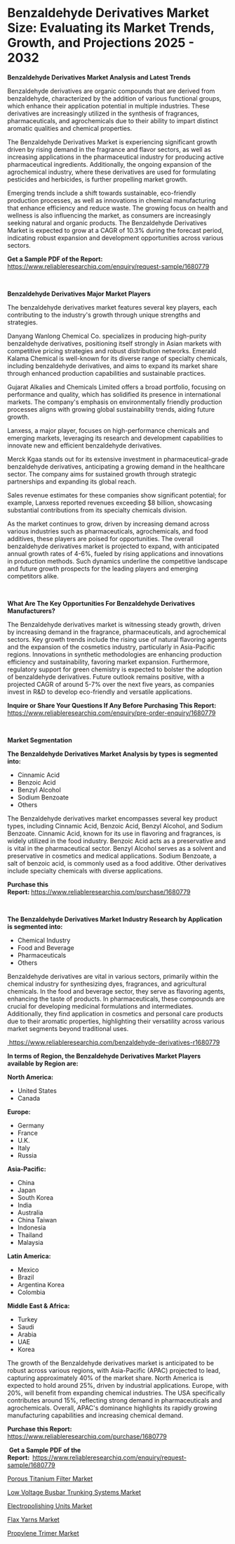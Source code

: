<p><h1>Benzaldehyde Derivatives Market Size: Evaluating its Market Trends, Growth, and Projections 2025 - 2032</h1></p><p><strong>Benzaldehyde Derivatives Market Analysis and Latest Trends</strong></p>
<p><p>Benzaldehyde derivatives are organic compounds that are derived from benzaldehyde, characterized by the addition of various functional groups, which enhance their application potential in multiple industries. These derivatives are increasingly utilized in the synthesis of fragrances, pharmaceuticals, and agrochemicals due to their ability to impart distinct aromatic qualities and chemical properties.</p><p>The Benzaldehyde Derivatives Market is experiencing significant growth driven by rising demand in the fragrance and flavor sectors, as well as increasing applications in the pharmaceutical industry for producing active pharmaceutical ingredients. Additionally, the ongoing expansion of the agrochemical industry, where these derivatives are used for formulating pesticides and herbicides, is further propelling market growth. </p><p>Emerging trends include a shift towards sustainable, eco-friendly production processes, as well as innovations in chemical manufacturing that enhance efficiency and reduce waste. The growing focus on health and wellness is also influencing the market, as consumers are increasingly seeking natural and organic products. The Benzaldehyde Derivatives Market is expected to grow at a CAGR of 10.3% during the forecast period, indicating robust expansion and development opportunities across various sectors.</p></p>
<p><strong>Get a Sample PDF of the Report:&nbsp;</strong> <a href="https://www.reliableresearchiq.com/enquiry/request-sample/1680779?utm_campaign=1159&utm_medium=2&utm_source=Github&utm_content=ia&utm_term=01042025&utm_id=benzaldehyde-derivatives">https://www.reliableresearchiq.com/enquiry/request-sample/1680779</a></p>
<p>&nbsp;</p>
<p><strong>Benzaldehyde Derivatives Major Market Players</strong></p>
<p><p>The benzaldehyde derivatives market features several key players, each contributing to the industry's growth through unique strengths and strategies. </p><p>Danyang Wanlong Chemical Co. specializes in producing high-purity benzaldehyde derivatives, positioning itself strongly in Asian markets with competitive pricing strategies and robust distribution networks. Emerald Kalama Chemical is well-known for its diverse range of specialty chemicals, including benzaldehyde derivatives, and aims to expand its market share through enhanced production capabilities and sustainable practices.</p><p>Gujarat Alkalies and Chemicals Limited offers a broad portfolio, focusing on performance and quality, which has solidified its presence in international markets. The company's emphasis on environmentally friendly production processes aligns with growing global sustainability trends, aiding future growth.</p><p>Lanxess, a major player, focuses on high-performance chemicals and emerging markets, leveraging its research and development capabilities to innovate new and efficient benzaldehyde derivatives.</p><p>Merck Kgaa stands out for its extensive investment in pharmaceutical-grade benzaldehyde derivatives, anticipating a growing demand in the healthcare sector. The company aims for sustained growth through strategic partnerships and expanding its global reach.</p><p>Sales revenue estimates for these companies show significant potential; for example, Lanxess reported revenues exceeding $8 billion, showcasing substantial contributions from its specialty chemicals division.</p><p>As the market continues to grow, driven by increasing demand across various industries such as pharmaceuticals, agrochemicals, and food additives, these players are poised for opportunities. The overall benzaldehyde derivatives market is projected to expand, with anticipated annual growth rates of 4-6%, fueled by rising applications and innovations in production methods. Such dynamics underline the competitive landscape and future growth prospects for the leading players and emerging competitors alike.</p></p>
<p>&nbsp;</p>
<p><strong>What Are The Key Opportunities For Benzaldehyde Derivatives Manufacturers?</strong></p>
<p><p>The Benzaldehyde derivatives market is witnessing steady growth, driven by increasing demand in the fragrance, pharmaceuticals, and agrochemical sectors. Key growth trends include the rising use of natural flavoring agents and the expansion of the cosmetics industry, particularly in Asia-Pacific regions. Innovations in synthetic methodologies are enhancing production efficiency and sustainability, favoring market expansion. Furthermore, regulatory support for green chemistry is expected to bolster the adoption of benzaldehyde derivatives. Future outlook remains positive, with a projected CAGR of around 5-7% over the next five years, as companies invest in R&D to develop eco-friendly and versatile applications.</p></p>
<p><strong>Inquire or Share Your Questions If Any Before Purchasing This Report:</strong> <a href="https://www.reliableresearchiq.com/enquiry/pre-order-enquiry/1680779?utm_campaign=1159&utm_medium=2&utm_source=Github&utm_content=ia&utm_term=01042025&utm_id=benzaldehyde-derivatives">https://www.reliableresearchiq.com/enquiry/pre-order-enquiry/1680779</a></p>
<p>&nbsp;</p>
<p><strong>Market Segmentation</strong></p>
<p><strong>The Benzaldehyde Derivatives Market Analysis by types is segmented into:</strong></p>
<p><ul><li>Cinnamic Acid</li><li>Benzoic Acid</li><li>Benzyl Alcohol</li><li>Sodium Benzoate</li><li>Others</li></ul></p>
<p><p>The Benzaldehyde derivatives market encompasses several key product types, including Cinnamic Acid, Benzoic Acid, Benzyl Alcohol, and Sodium Benzoate. Cinnamic Acid, known for its use in flavoring and fragrances, is widely utilized in the food industry. Benzoic Acid acts as a preservative and is vital in the pharmaceutical sector. Benzyl Alcohol serves as a solvent and preservative in cosmetics and medical applications. Sodium Benzoate, a salt of benzoic acid, is commonly used as a food additive. Other derivatives include specialty chemicals with diverse applications.</p></p>
<p><strong>Purchase this Report:&nbsp;</strong><a href="https://www.reliableresearchiq.com/purchase/1680779?utm_campaign=1159&utm_medium=2&utm_source=Github&utm_content=ia&utm_term=01042025&utm_id=benzaldehyde-derivatives">https://www.reliableresearchiq.com/purchase/1680779</a></p>
<p>&nbsp;</p>
<p><strong>The Benzaldehyde Derivatives Market Industry Research by Application is segmented into:</strong></p>
<p><ul><li>Chemical Industry</li><li>Food and Beverage</li><li>Pharmaceuticals</li><li>Others</li></ul></p>
<p><p>Benzaldehyde derivatives are vital in various sectors, primarily within the chemical industry for synthesizing dyes, fragrances, and agricultural chemicals. In the food and beverage sector, they serve as flavoring agents, enhancing the taste of products. In pharmaceuticals, these compounds are crucial for developing medicinal formulations and intermediates. Additionally, they find application in cosmetics and personal care products due to their aromatic properties, highlighting their versatility across various market segments beyond traditional uses.</p></p>
<p><a href="https://www.reliableresearchiq.com/benzaldehyde-derivatives-r1680779?utm_campaign=1159&utm_medium=2&utm_source=Github&utm_content=ia&utm_term=01042025&utm_id=benzaldehyde-derivatives">&nbsp;https://www.reliableresearchiq.com/benzaldehyde-derivatives-r1680779</a></p>
<p><strong>In terms of Region, the Benzaldehyde Derivatives Market Players available by Region are:</strong></p>
<p>
    <p> <strong> North America: </strong>
        <ul>
            <li>United States</li>
            <li>Canada</li>
        </ul>
        </p> 
    <p> <strong> Europe: </strong>
        <ul>
            <li>Germany</li>
            <li>France</li>
            <li>U.K.</li>
            <li>Italy</li>
            <li>Russia</li>
        </ul>
        </p> 
    <p> <strong> Asia-Pacific: </strong>
        <ul>
            <li>China</li>
            <li>Japan</li>
            <li>South Korea</li>
            <li>India</li>
            <li>Australia</li>
            <li>China Taiwan</li>
            <li>Indonesia</li>
            <li>Thailand</li>
            <li>Malaysia</li>
        </ul>
        </p> 
    <p> <strong> Latin America: </strong>
        <ul>
            <li>Mexico</li>
            <li>Brazil</li>
            <li>Argentina Korea</li>
            <li>Colombia</li>
        </ul>
        </p> 
    <p> <strong> Middle East & Africa: </strong>
        <ul>
            <li>Turkey</li>
            <li>Saudi</li>
            <li>Arabia</li>
            <li>UAE</li>
            <li>Korea</li>
        </ul>
    </p>
    </p>
<p><p>The growth of the Benzaldehyde derivatives market is anticipated to be robust across various regions, with Asia-Pacific (APAC) projected to lead, capturing approximately 40% of the market share. North America is expected to hold around 25%, driven by industrial applications. Europe, with 20%, will benefit from expanding chemical industries. The USA specifically contributes around 15%, reflecting strong demand in pharmaceuticals and agrochemicals. Overall, APAC's dominance highlights its rapidly growing manufacturing capabilities and increasing chemical demand.</p></p>
<p><strong>Purchase this Report: </strong><a href="https://www.reliableresearchiq.com/purchase/1680779?utm_campaign=1159&utm_medium=2&utm_source=Github&utm_content=ia&utm_term=01042025&utm_id=benzaldehyde-derivatives">https://www.reliableresearchiq.com/purchase/1680779</a></p>
<p>&nbsp;<strong>Get a Sample PDF of the Report:&nbsp;&nbsp;</strong><a href="https://www.reliableresearchiq.com/enquiry/request-sample/1680779?utm_campaign=1159&utm_medium=2&utm_source=Github&utm_content=ia&utm_term=01042025&utm_id=benzaldehyde-derivatives">https://www.reliableresearchiq.com/enquiry/request-sample/1680779</a></p>
<p><strong></strong></p>
<p><p><a href="https://www.linkedin.com/pulse/size-globalporous-titanium-filter-market-compounded-k1qae?utm_campaign=1159&utm_medium=2&utm_source=Github&utm_content=ia&utm_term=01042025&utm_id=benzaldehyde-derivatives">Porous Titanium Filter Market</a></p><p><a href="https://www.linkedin.com/pulse/anticipated-cagr-134-low-voltage-busbar-trunking-35xre?utm_campaign=1159&utm_medium=2&utm_source=Github&utm_content=ia&utm_term=01042025&utm_id=benzaldehyde-derivatives">Low Voltage Busbar Trunking Systems Market</a></p><p><a href="https://www.linkedin.com/pulse/revenue-forecast-electropolishing-units-market-projected-mw56e?utm_campaign=1159&utm_medium=2&utm_source=Github&utm_content=ia&utm_term=01042025&utm_id=benzaldehyde-derivatives">Electropolishing Units Market</a></p><p><a href="https://github.com/gorbaicodaro/Market-Research-Report-List-1/blob/main/flax-yarns-market.md?utm_campaign=1159&utm_medium=2&utm_source=Github&utm_content=ia&utm_term=01042025&utm_id=benzaldehyde-derivatives">Flax Yarns Market</a></p><p><a href="https://github.com/edderkoliso1/Market-Research-Report-List-1/blob/main/propylene-trimer-market.md?utm_campaign=1159&utm_medium=2&utm_source=Github&utm_content=ia&utm_term=01042025&utm_id=benzaldehyde-derivatives">Propylene Trimer Market</a></p></p>